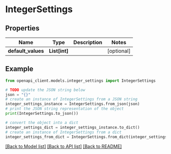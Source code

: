 # IntegerSettings


## Properties

Name | Type | Description | Notes
------------ | ------------- | ------------- | -------------
**default_values** | **List[int]** |  | [optional] 

## Example

```python
from openapi_client.models.integer_settings import IntegerSettings

# TODO update the JSON string below
json = "{}"
# create an instance of IntegerSettings from a JSON string
integer_settings_instance = IntegerSettings.from_json(json)
# print the JSON string representation of the object
print(IntegerSettings.to_json())

# convert the object into a dict
integer_settings_dict = integer_settings_instance.to_dict()
# create an instance of IntegerSettings from a dict
integer_settings_from_dict = IntegerSettings.from_dict(integer_settings_dict)
```
[[Back to Model list]](../README.md#documentation-for-models) [[Back to API list]](../README.md#documentation-for-api-endpoints) [[Back to README]](../README.md)


